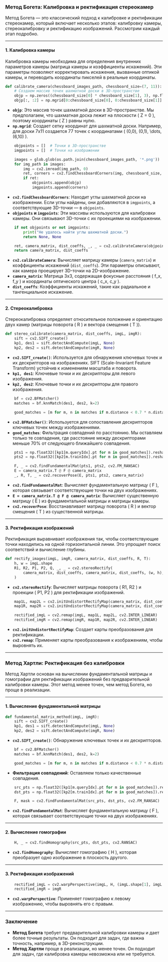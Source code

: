 ### Метод Богета: Калибровка и ректификация стереокамер

Метод Богета — это классический подход к калибровке и ректификации стереокамер, который включает несколько этапов: калибровку камеры, стереокалибровку и ректификацию изображений. Рассмотрим каждый этап подробно.

---

#### 1. **Калибровка камеры**

Калибровка камеры необходима для определения внутренних параметров камеры (матрица камеры и коэффициенты искажений). Эти параметры позволяют корректировать искажения, вызванные оптикой камеры, и переводить координаты пикселей в реальные координаты.

```python
def calibrate_camera(chessboard_images_path, chessboard_size=(7, 11)):
    # Создаем массив точек шахматной доски в 3D-пространстве
    objp = np.zeros((chessboard_size[0] * chessboard_size[1], 3), np.float32)
    objp[:, :2] = np.mgrid[0:chessboard_size[0], 0:chessboard_size[1]].T.reshape(-1, 2)
```

- **`objp`**: Это массив точек шахматной доски в 3D-пространстве. Мы предполагаем, что шахматная доска лежит на плоскости \( Z = 0 \), поэтому координаты \( Z \) равны нулю.
- **`np.mgrid`**: Создает сетку координат для шахматной доски. Например, для доски 7x11 создается 77 точек с координатами \( (0,0), (0,1), \dots, (6,10) \).

```python
    objpoints = []  # Точки в 3D-пространстве
    imgpoints = []  # Точки на изображении

    images = glob.glob(os.path.join(chessboard_images_path, '*.png'))
    for img_path in images:
        img = cv2.imread(img_path, 0)
        ret, corners = cv2.findChessboardCorners(img, chessboard_size, None)
        if ret:
            objpoints.append(objp)
            imgpoints.append(corners)
```

- **`cv2.findChessboardCorners`**: Находит углы шахматной доски на изображении. Если углы найдены, они добавляются в `imgpoints`, а соответствующие 3D-точки — в `objpoints`.
- **`objpoints` и `imgpoints`**: Эти массивы используются для калибровки камеры. Они связывают 3D-точки с их проекциями на изображении.

```python
    if not objpoints or not imgpoints:
        print("Не удалось найти углы шахматной доски.")
        return None, None

    ret, camera_matrix, dist_coeffs, _, _ = cv2.calibrateCamera(objpoints, imgpoints, img.shape[::-1], None, None)
    return camera_matrix, dist_coeffs
```

- **`cv2.calibrateCamera`**: Вычисляет матрицу камеры (`camera_matrix`) и коэффициенты искажений (`dist_coeffs`). Эти параметры описывают, как камера проецирует 3D-точки на 2D-изображение.
- **`camera_matrix`**: Матрица 3x3, содержащая фокусные расстояния \( f_x, f_y \) и координаты оптического центра \( c_x, c_y \).
- **`dist_coeffs`**: Коэффициенты искажений, такие как радиальное и тангенциальное искажение.

---

#### 2. **Стереокалибровка**

Стереокалибровка определяет относительное положение и ориентацию двух камер (матрицы поворота \( R \) и вектора смещения \( T \)).

```python
def stereo_calibrate(camera_matrix, dist_coeffs, imgL, imgR):
    sift = cv2.SIFT_create()
    kp1, des1 = sift.detectAndCompute(imgL, None)
    kp2, des2 = sift.detectAndCompute(imgR, None)
```

- **`cv2.SIFT_create()`**: Используется для обнаружения ключевых точек и их дескрипторов на изображениях. SIFT (Scale-Invariant Feature Transform) устойчив к изменениям масштаба и поворота.
- **`kp1, des1`**: Ключевые точки и их дескрипторы для левого изображения.
- **`kp2, des2`**: Ключевые точки и их дескрипторы для правого изображения.

```python
    bf = cv2.BFMatcher()
    matches = bf.knnMatch(des1, des2, k=2)

    good_matches = [m for m, n in matches if m.distance < 0.7 * n.distance]
```

- **`cv2.BFMatcher()`**: Используется для сопоставления дескрипторов ключевых точек между изображениями.
- **`good_matches`**: Фильтрация совпадений по расстоянию. Мы оставляем только те совпадения, где расстояние между дескрипторами меньше 70% от следующего ближайшего совпадения.

```python
    pts1 = np.float32([kp1[m.queryIdx].pt for m in good_matches]).reshape(-1, 1, 2)
    pts2 = np.float32([kp2[m.trainIdx].pt for m in good_matches]).reshape(-1, 1, 2)

    F, _ = cv2.findFundamentalMat(pts1, pts2, cv2.FM_RANSAC)
    E = camera_matrix.T @ F @ camera_matrix
    _, R, T, _ = cv2.recoverPose(E, pts1, pts2, camera_matrix)
```

- **`cv2.findFundamentalMat`**: Вычисляет фундаментальную матрицу \( F \), которая связывает соответствующие точки на двух изображениях.
- **`E = camera_matrix.T @ F @ camera_matrix`**: Вычисляет существенную матрицу \( E \) из фундаментальной матрицы и матрицы камеры.
- **`cv2.recoverPose`**: Восстанавливает матрицу поворота \( R \) и вектор смещения \( T \) из существенной матрицы.

---

#### 3. **Ректификация изображений**

Ректификация выравнивает изображения так, чтобы соответствующие точки находились на одной горизонтальной линии. Это упрощает поиск соответствий и вычисление глубины.

```python
def rectify_images(imgL, imgR, camera_matrix, dist_coeffs, R, T):
    h, w = imgL.shape
    R1, R2, P1, P2, Q, _, _ = cv2.stereoRectify(
        camera_matrix, dist_coeffs, camera_matrix, dist_coeffs, (w, h), R, T
    )
```

- **`cv2.stereoRectify`**: Вычисляет матрицы поворота \( R1, R2 \) и проекции \( P1, P2 \) для ректификации изображений.

```python
    map1L, map2L = cv2.initUndistortRectifyMap(camera_matrix, dist_coeffs, R1, P1, (w, h), cv2.CV_32FC1)
    map1R, map2R = cv2.initUndistortRectifyMap(camera_matrix, dist_coeffs, R2, P2, (w, h), cv2.CV_32FC1)

    rectified_imgL = cv2.remap(imgL, map1L, map2L, cv2.INTER_LINEAR)
    rectified_imgR = cv2.remap(imgR, map1R, map2R, cv2.INTER_LINEAR)
```

- **`cv2.initUndistortRectifyMap`**: Создает карты преобразования для ректификации.
- **`cv2.remap`**: Применяет карты преобразования к изображениям, чтобы выровнять их.

---

### Метод Хартли: Ректификация без калибровки

Метод Хартли основан на вычислении фундаментальной матрицы и гомографии для ректификации изображений без предварительной калибровки камеры. Этот метод менее точен, чем метод Богета, но проще в реализации.

---

#### 1. **Вычисление фундаментальной матрицы**

```python
def fundamental_matrix_method(imgL, imgR):
    sift = cv2.SIFT_create()
    kp1, des1 = sift.detectAndCompute(imgL, None)
    kp2, des2 = sift.detectAndCompute(imgR, None)
```

- **`cv2.SIFT_create()`**: Обнаружение ключевых точек и их дескрипторов.

```python
    bf = cv2.BFMatcher()
    matches = bf.knnMatch(des1, des2, k=2)

    good_matches = [m for m, n in matches if m.distance < 0.7 * n.distance]
```

- **Фильтрация совпадений**: Оставляем только качественные совпадения.

```python
    src_pts = np.float32([kp1[m.queryIdx].pt for m in good_matches]).reshape(-1, 2)
    dst_pts = np.float32([kp2[m.trainIdx].pt for m in good_matches]).reshape(-1, 2)

    F, mask = cv2.findFundamentalMat(src_pts, dst_pts, cv2.FM_RANSAC)
```

- **`cv2.findFundamentalMat`**: Вычисляет фундаментальную матрицу \( F \), которая связывает соответствующие точки на двух изображениях.

---

#### 2. **Вычисление гомографии**

```python
    H, _ = cv2.findHomography(src_pts, dst_pts, cv2.RANSAC)
```

- **`cv2.findHomography`**: Вычисляет гомографию \( H \), которая преобразует одно изображение в плоскость другого.

---

#### 3. **Ректификация изображений**

```python
    rectified_imgL = cv2.warpPerspective(imgL, H, (imgL.shape[1], imgL.shape[0]))
    rectified_imgR = imgR
```

- **`cv2.warpPerspective`**: Применяет гомографию к левому изображению, чтобы выровнять его с правым.

---

### Заключение

- **Метод Богета** требует предварительной калибровки камеры и дает более точные результаты. Он подходит для задач, где важна точность, например, в 3D-реконструкции.
- **Метод Хартли** проще в реализации, но менее точен. Он подходит для задач, где калибровка камеры невозможна или не требуется.
